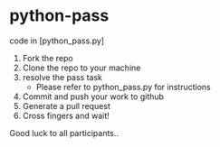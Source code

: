 # python-pass
 code in [python_pass.py]
1. Fork the repo
2. Clone the repo to your machine
3. resolve the pass task
   * Please refer to python_pass.py for instructions
4. Commit and push your work to github
5. Generate a pull request
6. Cross fingers and wait!

Good luck to all participants..

